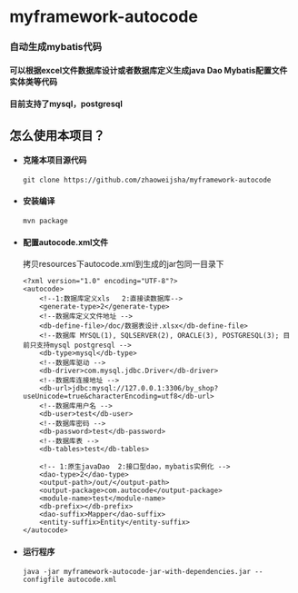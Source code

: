 # myframework-autocode
### 自动生成mybatis代码
#### 可以根据excel文件数据库设计或者数据库定义生成java Dao Mybatis配置文件 实体类等代码
#### 目前支持了mysql，postgresql

## 怎么使用本项目？
* #### 克隆本项目源代码
    ```
    git clone https://github.com/zhaoweijsha/myframework-autocode
    ```
* #### 安装编译
    ```
    mvn package
    ```
* #### 配置autocode.xml文件
    拷贝resources下autocode.xml到生成的jar包同一目录下
    ```
    <?xml version="1.0" encoding="UTF-8"?>
    <autocode>
        <!--1:数据库定义xls   2:直接读数据库-->
        <generate-type>2</generate-type>
        <!--数据库定义文件地址 -->
        <db-define-file>/doc/数据表设计.xlsx</db-define-file>
        <!--数据库 MYSQL(1), SQLSERVER(2), ORACLE(3), POSTGRESQL(3); 目前只支持mysql postgresql -->
        <db-type>mysql</db-type>
        <!--数据库驱动 -->
        <db-driver>com.mysql.jdbc.Driver</db-driver>
        <!--数据库连接地址 -->
        <db-url>jdbc:mysql://127.0.0.1:3306/by_shop?useUnicode=true&characterEncoding=utf8</db-url>
        <!--数据库用户名 -->
        <db-user>test</db-user>
        <!--数据库密码 -->
        <db-password>test</db-password>
        <!--数据库表 -->
        <db-tables>test</db-tables>
    
        <!-- 1:原生javaDao  2:接口型dao，mybatis实例化 -->
        <dao-type>2</dao-type>
        <output-path>/out/</output-path>
        <output-package>com.autocode</output-package>
        <module-name>test</module-name>
        <db-prefix></db-prefix>
        <dao-suffix>Mapper</dao-suffix>
        <entity-suffix>Entity</entity-suffix>
    </autocode>
    ```
* #### 运行程序
    ```
    java -jar myframework-autocode-jar-with-dependencies.jar --configfile autocode.xml
    ```